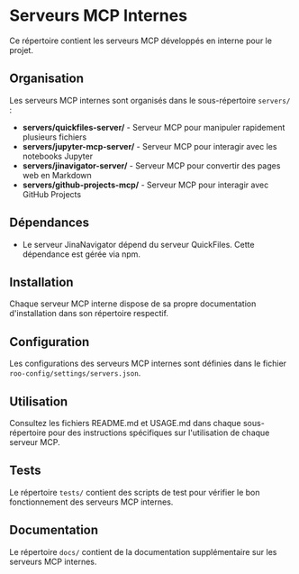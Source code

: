 # Serveurs MCP Internes

Ce répertoire contient les serveurs MCP développés en interne pour le projet.

## Organisation

Les serveurs MCP internes sont organisés dans le sous-répertoire `servers/` :

- **servers/quickfiles-server/** - Serveur MCP pour manipuler rapidement plusieurs fichiers
- **servers/jupyter-mcp-server/** - Serveur MCP pour interagir avec les notebooks Jupyter
- **servers/jinavigator-server/** - Serveur MCP pour convertir des pages web en Markdown
- **servers/github-projects-mcp/** - Serveur MCP pour interagir avec GitHub Projects

## Dépendances

- Le serveur JinaNavigator dépend du serveur QuickFiles. Cette dépendance est gérée via npm.

## Installation

Chaque serveur MCP interne dispose de sa propre documentation d'installation dans son répertoire respectif.

## Configuration

Les configurations des serveurs MCP internes sont définies dans le fichier `roo-config/settings/servers.json`.

## Utilisation

Consultez les fichiers README.md et USAGE.md dans chaque sous-répertoire pour des instructions spécifiques sur l'utilisation de chaque serveur MCP.

## Tests

Le répertoire `tests/` contient des scripts de test pour vérifier le bon fonctionnement des serveurs MCP internes.

## Documentation

Le répertoire `docs/` contient de la documentation supplémentaire sur les serveurs MCP internes.